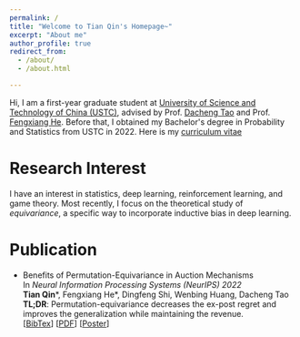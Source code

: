 ```yaml
---
permalink: /
title: "Welcome to Tian Qin's Homepage~"
excerpt: "About me"
author_profile: true
redirect_from: 
  - /about/
  - /about.html

---
```


Hi, I am a first-year graduate student at [University of Science and Technology of China (USTC)](https://www.ustc.edu.cn), advised by Prof. [Dacheng Tao](https://www.sydney.edu.au/engineering/about/our-people/academic-staff/dacheng-tao.html) and Prof. [Fengxiang He](https://fengxianghe.github.io/). Before that, I obtained my Bachelor's degree in Probability and Statistics from USTC in 2022. Here is my [curriculum vitae](https://www.overleaf.com/project/6491c2e99a192ffcfbcdfaa6)

Research Interest
=====
I have an interest in statistics, deep learning, reinforcement learning, and game theory. Most recently, I focus on the theoretical study of *equivariance*, a specific way to incorporate inductive bias in deep learning.

Publication
=====
- Benefits of Permutation-Equivariance in Auction Mechanisms \
  In *Neural Information Processing Systems (NeurIPS) 2022* \
  **Tian Qin**\*, Fengxiang He\*, Dingfeng Shi, Wenbing Huang, Dacheng Tao \
  **TL;DR**: Permutation-equivariance decreases the ex-post regret and improves the generalization while maintaining the revenue. \
  [[BibTex](https://github.com/tianqin0/tianqin0.github.io/blob/master/assets/bib/bpe.bib)] [[PDF](https://arxiv.org/pdf/2210.05579.pdf)] [[Poster](https://github.com/tianqin0/tianqin0.github.io/blob/master/assets/poster/bpe.pdf)]
  
